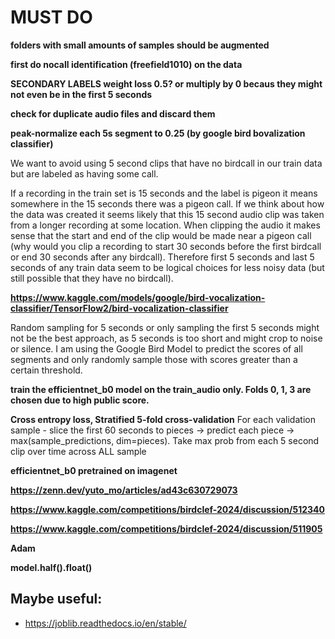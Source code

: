 # MUST DO

**folders with small amounts of samples should be augmented**

**first do nocall identification (freefield1010) on the data**

**SECONDARY LABELS weight loss 0.5? or multiply by 0 becaus they might not even be in the first 5 seconds**

**check for duplicate audio files and discard them**

**peak-normalize each 5s segment to 0.25 (by google bird bovalization classifier)**

We want to avoid using 5 second clips that have no birdcall in our train data but are labeled as having some call.

If a recording in the train set is 15 seconds and the label is pigeon it means somewhere in the 15 seconds there was a pigeon call. If we think about how the data was created it seems likely that this 15 second audio clip was taken from a longer recording at some location. When clipping the audio it makes sense that the start and end of the clip would be made near a pigeon call (why would you clip a recording to start 30 seconds before the first birdcall or end 30 seconds after any birdcall). Therefore first 5 seconds and last 5 seconds of any train data seem to be logical choices for less noisy data (but still possible that they have no birdcall).

**https://www.kaggle.com/models/google/bird-vocalization-classifier/TensorFlow2/bird-vocalization-classifier**

Random sampling for 5 seconds or only sampling the first 5 seconds might not be the best approach, as 5 seconds is too short and might crop to noise or silence. I am using the Google Bird Model to predict the scores of all segments and only randomly sample those with scores greater than a certain threshold.

**train the efficientnet_b0 model on the train_audio only. Folds 0, 1, 3 are chosen due to high public score.**

**Cross entropy loss, Stratified 5-fold cross-validation**
For each validation sample - slice the first 60 seconds to pieces -> predict each piece -> max(sample_predictions, dim=pieces).
Take max prob from each 5 second clip over time across ALL sample

**efficientnet_b0 pretrained on imagenet**

**https://zenn.dev/yuto_mo/articles/ad43c630729073**

**https://www.kaggle.com/competitions/birdclef-2024/discussion/512340**

**https://www.kaggle.com/competitions/birdclef-2024/discussion/511905**

**Adam**

**model.half().float()**

## Maybe useful:
 - https://joblib.readthedocs.io/en/stable/
